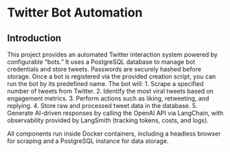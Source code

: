 # Twitter Bot Automation

## Introduction

This project provides an automated Twitter interaction system powered by configurable “bots.” It uses a PostgreSQL database to manage bot credentials and store tweets. Passwords are securely hashed before storage. Once a bot is registered via the provided creation script, you can run the bot by its predefined name. The bot will:
	1.	Scrape a specified number of tweets from Twitter.
	2.	Identify the most viral tweets based on engagement metrics.
	3.	Perform actions such as liking, retweeting, and replying.
	4.	Store raw and processed tweet data in the database.
	5.	Generate AI-driven responses by calling the OpenAI API via LangChain, with observability provided by LangSmith (tracking tokens, costs, and logs).

All components run inside Docker containers, including a headless browser for scraping and a PostgreSQL instance for data storage.
